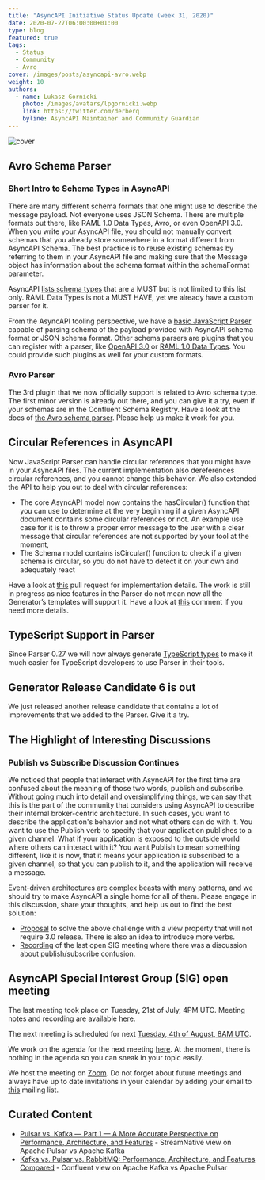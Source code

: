 ```yaml
---
title: "AsyncAPI Initiative Status Update (week 31, 2020)"
date: 2020-07-27T06:00:00+01:00
type: blog
featured: true
tags:
  - Status
  - Community
  - Avro
cover: /images/posts/asyncapi-avro.webp
weight: 10
authors:
  - name: Lukasz Gornicki
    photo: /images/avatars/lpgornicki.webp
    link: https://twitter.com/derberq
    byline: AsyncAPI Maintainer and Community Guardian
---
```


![cover](/images/posts/asyncapi-avro.webp)

## Avro Schema Parser

### Short Intro to Schema Types in AsyncAPI

There are many different schema formats that one might use to describe the message payload. Not everyone uses JSON Schema. There are multiple formats out there, like RAML 1.0 Data Types, Avro, or even OpenAPI 3.0. When you write your AsyncAPI file, you should not manually convert schemas that you already store somewhere in a format different from AsyncAPI Schema. The best practice is to reuse existing schemas by referring to them in your AsyncAPI file and making sure that the Message object has information about the schema format within the schemaFormat parameter. 

AsyncAPI [lists schema types](https://www.asyncapi.com/docs/specifications/2.0.0/#messageObjectSchemaFormatTable) that are a MUST but is not limited to this list only. RAML Data Types is not a MUST HAVE, yet we already have a custom parser for it.

From the AsyncAPI tooling perspective, we have a [basic JavaScript Parser](https://github.com/asyncapi/parser-js/) capable of parsing schema of the payload provided with AsyncAPI schema format or JSON schema format. Other schema parsers are plugins that you can register with a parser, like [OpenAPI 3.0](https://github.com/asyncapi/openapi-schema-parser) or [RAML 1.0 Data Types](https://github.com/asyncapi/raml-dt-schema-parser). You could provide such plugins as well for your custom formats.

### Avro Parser

The 3rd plugin that we now officially support is related to Avro schema type. The first minor version is already out there, and you can give it a try, even if your schemas are in the Confluent Schema Registry. Have a look at the docs of [the Avro schema parser](https://github.com/asyncapi/avro-schema-parser). Please help us make it work for you.

## Circular References in AsyncAPI

Now JavaScript Parser can handle circular references that you might have in your AsyncAPI files. The current implementation also dereferences circular references, and you cannot change this behavior. We also extended the API to help you out to deal with circular references:

- The core AsyncAPI model now contains the hasCircular() function that you can use to determine at the very beginning if a given AsyncAPI document contains some circular references or not. An example use case for it is to throw a proper error message to the user with a clear message that circular references are not supported by your tool at the moment,
- The Schema model contains isCircular() function to check if a given schema is circular, so you do not have to detect it on your own and adequately react

Have a look at [this](https://github.com/asyncapi/parser-js/pull/94/files) pull request for implementation details. The work is still in progress as nice features in the Parser do not mean now all the Generator’s templates will support it. Have a look at [this](https://github.com/asyncapi/parser-js/issues/83#issuecomment-659958312) comment if you need more details.

## TypeScript Support in Parser

Since Parser 0.27 we will now always generate [TypeScript types](https://github.com/asyncapi/parser-js/blob/master/types.d.ts) to make it much easier for TypeScript developers to use Parser in their tools.

## Generator Release Candidate 6 is out

We just released another release candidate that contains a lot of improvements that we added to the Parser. Give it a try.

## The Highlight of Interesting Discussions

### Publish vs Subscribe Discussion Continues

We noticed that people that interact with AsyncAPI for the first time are confused about the meaning of those two words, publish and subscribe. Without going much into detail and oversimplifying things, we can say that this is the part of the community that considers using AsyncAPI to describe their internal broker-centric architecture. In such cases, you want to describe the application's behavior and not what others can do with it. You want to use the Publish verb to specify that your application publishes to a given channel. What if your application is exposed to the outside world where others can interact with it? You want Publish to mean something different, like it is now, that it means your application is subscribed to a given channel, so that you can publish to it, and the application will receive a message. 

Event-driven architectures are complex beasts with many patterns, and we should try to make AsyncAPI a single home for all of them. Please engage in this discussion, share your thoughts, and help us out to find the best solution:

- [Proposal](https://github.com/asyncapi/asyncapi/issues/390) to solve the above challenge with a view property that will not require 3.0 release. There is also an idea to introduce more verbs.
- [Recording](https://www.youtube.com/watch?v=U6h7LwdEr0w) of the last open SIG meeting where there was a discussion about publish/subscribe confusion.

## AsyncAPI Special Interest Group (SIG) open meeting

The last meeting took place on Tuesday, 21st of July, 4PM UTC. Meeting notes and recording are available [here](https://github.com/asyncapi/asyncapi/issues/404). 

The next meeting is scheduled for next [Tuesday, 4th of August, 8AM UTC](https://everytimezone.com/s/6df9fcca). 

We work on the agenda for the next meeting [here](https://github.com/asyncapi/asyncapi/issues/417). At the moment, there is nothing in the agenda so you can sneak in your topic easily. 

We host the meeting on [Zoom](https://zoom.us/j/165106914). Do not forget about future meetings and always have up to date invitations in your calendar by adding your email to [this](https://groups.google.com/forum/#!forum/asyncapi-users) mailing list.

## Curated Content

- [Pulsar vs. Kafka — Part 1 — A More Accurate Perspective on Performance, Architecture, and Features](https://streamnative.io/blog/tech/pulsar-vs-kafka-part-1) - StreamNative view on Apache Pulsar vs Apache Kafka
- [Kafka vs. Pulsar vs. RabbitMQ: Performance, Architecture, and Features Compared](https://www.confluent.io/kafka-vs-pulsar/) - Confluent view on Apache Kafka vs Apache Pulsar